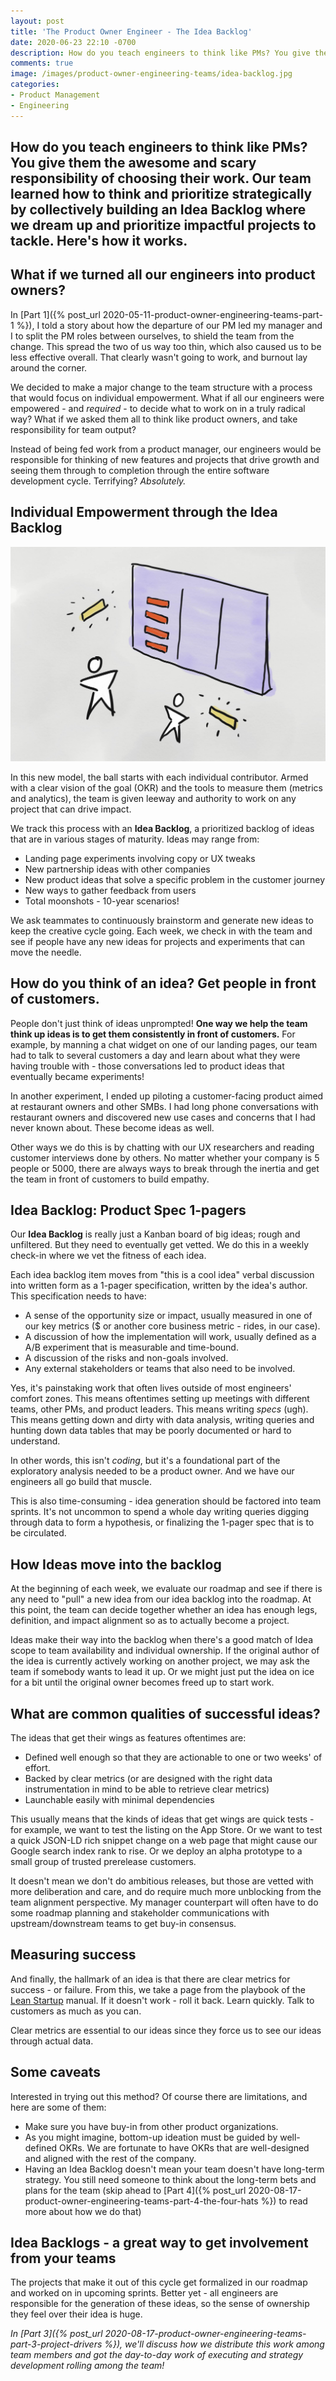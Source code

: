 ```yaml
---
layout: post
title: 'The Product Owner Engineer - The Idea Backlog'
date: 2020-06-23 22:10 -0700
description: How do you teach engineers to think like PMs? You give them the awesome and scary responsibility of choosing their work. Our team learned how to think and prioritize strategically by collectively building an Idea Backlog where we dream up and prioritize impactful projects to tackle. Here's how it works.
comments: true
image: /images/product-owner-engineering-teams/idea-backlog.jpg
categories:
- Product Management
- Engineering
---
```


<h2 class="intro">How do you teach engineers to think like PMs? You give them the awesome and scary responsibility of choosing their work. Our team learned how to think and prioritize strategically by collectively building an Idea Backlog where we dream up and prioritize impactful projects to tackle. Here's how it works.</h2>

## What if we turned all our engineers into product owners?

In [Part 1]({% post_url 2020-05-11-product-owner-engineering-teams-part-1 %}), I told a story about how the departure of our PM led my manager and I to split the PM roles between ourselves, to shield the team from the change. This spread the two of us way too thin, which also caused us to be less effective overall. That clearly wasn't going to work, and burnout lay around the corner.

We decided to make a major change to the team structure with a process that would focus on individual empowerment. What if all our engineers were empowered - and _required_ - to decide what to work on in a truly radical way? What if we asked them all to think like product owners, and take responsibility for team output?

Instead of being fed work from a product manager, our engineers would be responsible for thinking of new features and projects that drive growth and seeing them through to completion through the entire software development cycle. Terrifying? _Absolutely._

## Individual Empowerment through the Idea Backlog

![Illustration of two figures putting ideas onto a backlog](/images/product-owner-engineering-teams/idea-backlog.jpg)

In this new model, the ball starts with each individual contributor. Armed with a clear vision of the goal (OKR) and the tools to measure them (metrics and analytics), the team is given leeway and authority to work on any project that can drive impact.

We track this process with an **Idea Backlog**, a prioritized backlog of ideas that are in various stages of maturity. Ideas may range from:

* Landing page experiments involving copy or UX tweaks
* New partnership ideas with other companies
* New product ideas that solve a specific problem in the customer journey
* New ways to gather feedback from users
* Total moonshots - 10-year scenarios!

We ask teammates to continuously brainstorm and generate new ideas to keep the creative cycle going. Each week, we check in with the team and see if people have any new ideas for projects and experiments that can move the needle.

## How do you think of an idea? Get people in front of customers.

People don't just think of ideas unprompted! **One way we help the team think up ideas is to get them consistently in front of customers.** For example, by manning a chat widget on one of our landing pages, our team had to talk to several customers a day and learn about what they were having trouble with - those conversations led to product ideas that eventually became experiments!

In another experiment, I ended up piloting a customer-facing product aimed at restaurant owners and other SMBs. I had long phone conversations with restaurant owners and discovered new use cases and concerns that I had never known about. These become ideas as well.

Other ways we do this is by chatting with our UX researchers and reading customer interviews done by others. No matter whether your company is 5 people or 5000, there are always ways to break through the inertia and get the team in front of customers to build empathy.


## Idea Backlog: Product Spec 1-pagers

Our **Idea Backlog** is really just a Kanban board of big ideas; rough and unfiltered. But they need to eventually get vetted. We do this in a weekly check-in where we vet the fitness of each idea.

Each idea backlog item moves from "this is a cool idea" verbal discussion into written form as a 1-pager specification, written by the idea's author. This specification needs to have:

- A sense of the opportunity size or impact, usually measured in one of our key metrics ($ or another core business metric - rides, in our case).
- A discussion of how the implementation will work, usually defined as a A/B experiment that is measurable and time-bound.
- A discussion of the risks and non-goals involved.
- Any external stakeholders or teams that also need to be involved.

Yes, it's painstaking work that often lives outside of most engineers' comfort zones. This means oftentimes setting up meetings with different teams, other PMs, and product leaders. This means writing *specs* (ugh). This means getting down and dirty with data analysis, writing queries and hunting down data tables that may be poorly documented or hard to understand.

In other words, this isn't *coding*, but it's a foundational part of the exploratory analysis needed to be a product owner. And we have our engineers all go build that muscle.

This is also time-consuming - idea generation should be factored into team sprints. It's not uncommon to spend a whole day writing queries digging through data to form a hypothesis, or finalizing the 1-pager spec that is to be circulated.

## How Ideas move into the backlog

At the beginning of each week, we evaluate our roadmap and see if there is any need to "pull" a new idea from our idea backlog into the roadmap. At this point, the team can decide together whether an idea has enough legs, definition, and impact alignment so as to actually become a project.

Ideas make their way into the backlog when there's a good match of Idea scope to team availability and individual ownership. If the original author of the idea is currently actively working on another project, we may ask the team if somebody wants to lead it up. Or we might just put the idea on ice for a bit until the original owner becomes freed up to start work.

## What are common qualities of successful ideas?

The ideas that get their wings as features oftentimes are:

- Defined well enough so that they are actionable to one or two weeks' of effort.
- Backed by clear metrics (or are designed with the right data instrumentation in mind to be able to retrieve clear metrics)
- Launchable easily with minimal dependencies

This usually means that the kinds of ideas that get wings are quick tests - for example, we want to test the listing on the App Store. Or we want to test a quick JSON-LD rich snippet change on a web page that might cause our Google search index rank to rise. Or we deploy an alpha prototype to a small group of trusted prerelease customers.

It doesn't mean we don't do ambitious releases, but those are vetted with more deliberation and care, and do require much more unblocking from the team alignment perspective. My manager counterpart will often have to do some roadmap planning and stakeholder communications with upstream/downstream teams to get buy-in consensus.

## Measuring success

And finally, the hallmark of an idea is that there are clear metrics for success - or failure. From this, we take a page from the playbook of the [Lean Startup](https://theleanstartup.com/principles) manual. If it doesn't work - roll it back. Learn quickly. Talk to customers as much as you can.

Clear metrics are essential to our ideas since they force us to see our ideas through actual data.

## Some caveats

Interested in trying out this method? Of course there are limitations, and here are some of them:

* Make sure you have buy-in from other product organizations.
* As you might imagine, bottom-up ideation must be guided by well-defined OKRs. We are fortunate to have OKRs that are well-designed and aligned with the rest of the company.
* Having an Idea Backlog doesn't mean your team doesn't have long-term strategy. You still need someone to think about the long-term bets and plans for the team (skip ahead to [Part 4]({% post_url 2020-08-17-product-owner-engineering-teams-part-4-the-four-hats %}) to read more about how we do that)

## Idea Backlogs - a great way to get involvement from  your teams

The projects that make it out of this cycle get formalized in our roadmap and worked on in upcoming sprints. Better yet - all engineers are responsible for the generation of these ideas, so the sense of ownership they feel over their idea is huge.

*In [Part 3]({% post_url 2020-08-17-product-owner-engineering-teams-part-3-project-drivers %}), we'll discuss how we distribute this work among team members and got the day-to-day work of executing and strategy development rolling among the team!*
